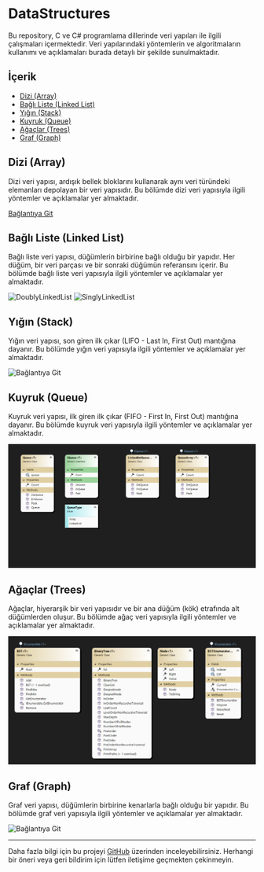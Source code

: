 # DataStructures

Bu repository, C ve C# programlama dillerinde veri yapıları ile ilgili çalışmaları içermektedir. Veri yapılarındaki yöntemlerin ve algoritmaların kullanımı ve açıklamaları burada detaylı bir şekilde sunulmaktadır.

## İçerik

- [Dizi (Array)](#dizi-array)
- [Bağlı Liste (Linked List)](#bağlı-liste-linked-list)
- [Yığın (Stack)](#yığın-stack)
- [Kuyruk (Queue)](#kuyruk-queue)
- [Ağaçlar (Trees)](#ağaçlar-trees)
- [Graf (Graph)](#graf-graph)

## Dizi (Array)

Dizi veri yapısı, ardışık bellek bloklarını kullanarak aynı veri türündeki elemanları depolayan bir veri yapısıdır. Bu bölümde dizi veri yapısıyla ilgili yöntemler ve açıklamalar yer almaktadır.

[Bağlantıya Git](link_dizisi)

## Bağlı Liste (Linked List)

Bağlı liste veri yapısı, düğümlerin birbirine bağlı olduğu bir yapıdır. Her düğüm, bir veri parçası ve bir sonraki düğümün referansını içerir. Bu bölümde bağlı liste veri yapısıyla ilgili yöntemler ve açıklamalar yer almaktadır.

![DoublyLinkedList](https://github.com/kerim47/DataStructures/blob/main/CSharp/VeriYapilari/DataStructures/pictures/DoublyLinkedList.png)
![SinglyLinkedList](https://github.com/kerim47/DataStructures/blob/main/CSharp/VeriYapilari/DataStructures/pictures/SinglyLinkedList.png)

## Yığın (Stack)

Yığın veri yapısı, son giren ilk çıkar (LIFO - Last In, First Out) mantığına dayanır. Bu bölümde yığın veri yapısıyla ilgili yöntemler ve açıklamalar yer almaktadır.

![Bağlantıya Git](https://github.com/kerim47/DataStructures/blob/main/CSharp/VeriYapilari/DataStructures/pictures/Stack.png)

## Kuyruk (Queue)

Kuyruk veri yapısı, ilk giren ilk çıkar (FIFO - First In, First Out) mantığına dayanır. Bu bölümde kuyruk veri yapısıyla ilgili yöntemler ve açıklamalar yer almaktadır.

![Bağlantıya Git](https://github.com/kerim47/DataStructures/blob/main/CSharp/VeriYapilari/DataStructures/pictures/Queue.png)

## Ağaçlar (Trees)

Ağaçlar, hiyerarşik bir veri yapısıdır ve bir ana düğüm (kök) etrafında alt düğümlerden oluşur. Bu bölümde ağaç veri yapısıyla ilgili yöntemler ve açıklamalar yer almaktadır.

![Bağlantıya Git](https://github.com/kerim47/DataStructures/blob/main/CSharp/VeriYapilari/DataStructures/pictures/BinarySearchTree.png)

## Graf (Graph)

Graf veri yapısı, düğümlerin birbirine kenarlarla bağlı olduğu bir yapıdır. Bu bölümde graf veri yapısıyla ilgili yöntemler ve açıklamalar yer almaktadır.

![Bağlantıya Git](https://github.com/kerim47/DataStructures/blob/main/CSharp/VeriYapilari/DataStructures/pictures/)

---

Daha fazla bilgi için bu projeyi [GitHub](https://github.com/kerim47/DataStructures) üzerinden inceleyebilirsiniz. Herhangi bir öneri veya geri bildirim için lütfen iletişime geçmekten çekinmeyin.

